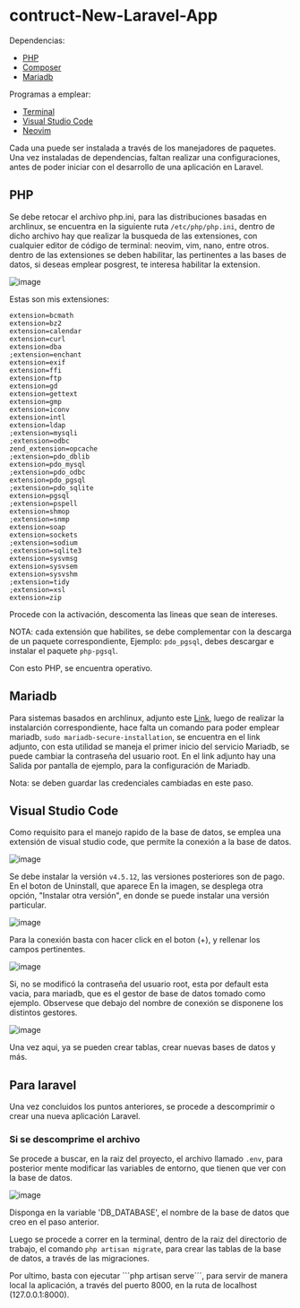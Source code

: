 # contruct-New-Laravel-App
Dependencias:
 - [PHP](https://www.php.net/downloads.php)
 - [Composer](https://getcomposer.org/)
 - [Mariadb]()

Programas a emplear:
 - [Terminal]()
 - [Visual Studio Code](https://code.visualstudio.com/)
 - [Neovim](https://github.com/neovim/neovim/blob/master/INSTALL.md)

Cada una puede ser instalada a través de los manejadores de paquetes.
Una vez instaladas de dependencias, faltan realizar una configuraciones,
antes de poder iniciar con el desarrollo de una aplicación en Laravel.

## PHP

Se debe retocar el archivo php.ini, para las distribuciones basadas en archlinux,
se encuentra en la siguiente ruta ```/etc/php/php.ini```, dentro de dicho archivo
hay que realizar la busqueda de las extensiones, con cualquier editor de código de
terminal: neovim, vim, nano, entre otros. dentro de las extensiones se deben habilitar,
las pertinentes a las bases de datos, si deseas emplear posgrest, te interesa habilitar
la extension.

![image](https://github.com/ceftx/contruct-New-Laravel-App/assets/65095491/77cad4a1-2214-42a2-b285-6aa497c6f91e)

Estas son mis extensiones:

```
extension=bcmath
extension=bz2
extension=calendar
extension=curl
extension=dba
;extension=enchant
extension=exif
extension=ffi
extension=ftp
extension=gd
extension=gettext
extension=gmp
extension=iconv
extension=intl
extension=ldap
;extension=mysqli
;extension=odbc
zend_extension=opcache
;extension=pdo_dblib
extension=pdo_mysql
;extension=pdo_odbc
extension=pdo_pgsql
;extension=pdo_sqlite
extension=pgsql
;extension=pspell
extension=shmop
;extension=snmp
extension=soap
extension=sockets
;extension=sodium
;extension=sqlite3
extension=sysvmsg
extension=sysvsem
extension=sysvshm
;extension=tidy
;extension=xsl
extension=zip
```
Procede con la activación, descomenta las lineas que sean de intereses.

NOTA: cada extensión que habilites, se debe complementar con la descarga de un paquete correspondiente, Ejemplo: ```pdo_pgsql```, debes descargar e instalar el paquete ```php-pgsql```.

Con esto PHP, se encuentra operativo.

## Mariadb

Para sistemas basados en archlinux, adjunto este [Link](https://www.linuxcapable.com/how-to-install-mariadb-on-arch-linux/), luego de realizar la instalarción correspondiente, hace falta un comando para poder emplear mariadb, ```sudo mariadb-secure-installation```, se encuentra en el link adjunto, con esta utilidad se maneja el primer inicio del servicio Mariadb, se puede cambiar la contraseña del usuario root. En el link adjunto hay una Salida por pantalla de ejemplo, para la configuración de Mariadb. 

Nota: se deben guardar las credenciales cambiadas en este paso.

## Visual Studio Code

Como requisito para el manejo rapido de la base de datos, se emplea una extensión de visual studio code, que permite la conexión a la base de datos.

![image](https://github.com/ceftx/contruct-New-Laravel-App/assets/65095491/f3b75651-2a55-4714-9ae7-48472dcf3ba5)

Se debe instalar la versión ```v4.5.12```, las versiones posteriores son de pago. En el boton de Uninstall, que aparece
En la imagen, se desplega otra opción, "Instalar otra versión", en donde se puede instalar una versión particular.

![image](https://github.com/ceftx/contruct-New-Laravel-App/assets/65095491/1ce43739-8f57-4b3f-a906-345c63b63c31)

Para la conexión basta con hacer click en el boton (+), y rellenar los campos pertinentes.

![image](https://github.com/ceftx/contruct-New-Laravel-App/assets/65095491/9136b4a7-5926-4051-9338-f57c993e55f3)

Si, no se modificó la contraseña del usuario root, esta por default esta vacia, para mariadb, que es el gestor de base de datos tomado como ejemplo. Observese que debajo del nombre de conexión se disponene los distintos gestores.

![image](https://github.com/ceftx/contruct-New-Laravel-App/assets/65095491/db0672f5-047a-4124-8f84-cc1ac5e623c7)

Una vez aqui, ya se pueden crear tablas, crear nuevas bases de datos y más.

## Para laravel

Una vez concluidos los puntos anteriores, se procede a descomprimir o crear una nueva aplicación Laravel. 

### Si se descomprime el archivo

Se procede a buscar, en la raiz del proyecto, el archivo llamado ```.env```, para posterior mente modificar las variables de entorno, que tienen que ver con la base de datos.

![image](https://github.com/ceftx/contruct-New-Laravel-App/assets/65095491/d250b3fd-aec5-46ae-b9b3-ed591ac622af)

Disponga en la variable 'DB_DATABASE', el nombre de la base de datos que creo en el paso anterior.

Luego se procede a correr en la terminal, dentro de la raiz del directorio de trabajo, el comando ```php artisan migrate```, para crear las tablas de la base de datos, a través de las migraciones.

Por ultimo, basta con ejecutar ```php artisan serve´´´, para servir de manera local la aplicación, a través del puerto 8000, en la ruta de localhost (127.0.0.1:8000).
